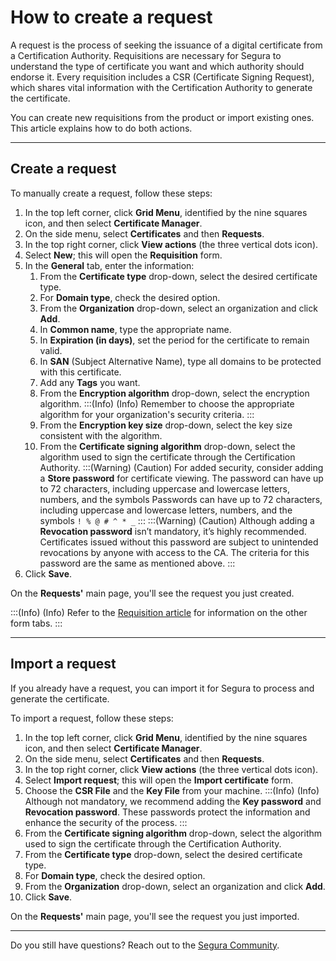 # How to create a request

A request is the process of seeking the issuance of a digital certificate from a Certification Authority. Requisitions are necessary for Segura to understand the type of certificate you want and which authority should endorse it. Every requisition includes a CSR (Certificate Signing Request), which shares vital information with the Certification Authority to generate the certificate.

You can create new requisitions from the product or import existing ones. This article explains how to do both actions.
***
## Create a request

To manually create a request, follow these steps:

1. In the top left corner, click **Grid Menu**, identified by the nine squares icon, and then select **Certificate Manager**.
2. On the side menu, select **Certificates** and then **Requests**.
3. In the top right corner, click **View actions** (the three vertical dots icon).
4. Select **New**; this will open the **Requisition** form.
5. In the **General** tab, enter the information:
    1. From the **Certificate type** drop-down, select the desired certificate type.
    2. For **Domain type**, check the desired option.
    3. From the **Organization** drop-down, select an organization and click **Add**.
    4. In **Common name**, type the appropriate name.
    5. In **Expiration (in days)**, set the period for the certificate to remain valid.
    6. In **SAN** (Subject Alternative Name), type all domains to be protected with this certificate.
    7. Add any **Tags** you want.
    8. From the **Encryption algorithm** drop-down, select the encryption algorithm.
    :::(Info) (Info)
    Remember to choose the appropriate algorithm for your organization's security criteria.
    :::
    8. From the **Encryption key size** drop-down, select the key size consistent with the algorithm.
    9. From the **Certificate signing algorithm** drop-down, select the algorithm used to sign the certificate through the Certification Authority.
    :::(Warning) (Caution)
    For added security, consider adding a **Store password** for certificate viewing. The password can have up to 72 characters, including uppercase and lowercase letters, numbers, and the symbols Passwords can have up to 72 characters, including uppercase and lowercase letters, numbers, and the symbols ```! % @ # ^ * _```
    :::
    :::(Warning) (Caution)
    Although adding a **Revocation password** isn’t mandatory, it’s highly recommended. Certificates issued without this password are subject to unintended revocations by anyone with access to the CA. The criteria for this password are the same as mentioned above.
    :::
6. Click **Save**.

On the **Requests'** main page, you'll see the request you just created.

:::(Info) (Info)
Refer to the [Requisition article](/v4/docs/certificate-manager-reference-requisition-form) for information on the other form tabs.
:::
***
## Import a request

If you already have a request, you can import it for Segura to process and generate the certificate.

To import a request, follow these steps:

1. In the top left corner, click **Grid Menu**, identified by the nine squares icon, and then select **Certificate Manager**.
2. On the side menu, select **Certificates** and then **Requests**.
3. In the top right corner, click **View actions** (the three vertical dots icon).
4. Select **Import request**; this will open the **Import certificate** form.
5. Choose the **CSR File** and the **Key File** from your machine.
    :::(Info) (Info)
    Although not mandatory, we recommend adding the **Key password** and **Revocation password**. These passwords protect the information and enhance the security of the process.
    :::
6. From the **Certificate signing algorithm** drop-down, select the algorithm used to sign the certificate through the Certification Authority.
7. From the **Certificate type** drop-down, select the desired certificate type.
8. For **Domain type**, check the desired option.
9. From the **Organization** drop-down, select an organization and click **Add**.
10. Click **Save**.

On the **Requests'** main page, you'll see the request you just imported.
***
Do you still have questions? Reach out to the [Segura Community](https://community.Segura.io/).



